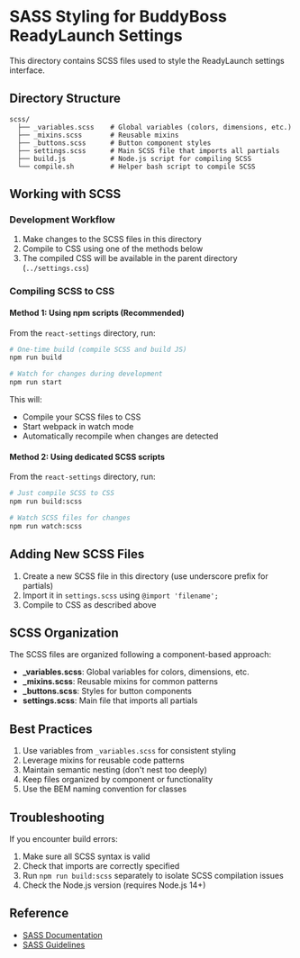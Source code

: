 # SASS Styling for BuddyBoss ReadyLaunch Settings

This directory contains SCSS files used to style the ReadyLaunch settings interface.

## Directory Structure

```
scss/
  ├── _variables.scss    # Global variables (colors, dimensions, etc.)
  ├── _mixins.scss       # Reusable mixins
  ├── _buttons.scss      # Button component styles
  ├── settings.scss      # Main SCSS file that imports all partials
  ├── build.js           # Node.js script for compiling SCSS
  └── compile.sh         # Helper bash script to compile SCSS
```

## Working with SCSS

### Development Workflow

1. Make changes to the SCSS files in this directory
2. Compile to CSS using one of the methods below
3. The compiled CSS will be available in the parent directory (`../settings.css`)

### Compiling SCSS to CSS

#### Method 1: Using npm scripts (Recommended)

From the `react-settings` directory, run:

```bash
# One-time build (compile SCSS and build JS)
npm run build

# Watch for changes during development
npm run start
```

This will:
- Compile your SCSS files to CSS
- Start webpack in watch mode
- Automatically recompile when changes are detected

#### Method 2: Using dedicated SCSS scripts

From the `react-settings` directory, run:

```bash
# Just compile SCSS to CSS
npm run build:scss

# Watch SCSS files for changes
npm run watch:scss
```

## Adding New SCSS Files

1. Create a new SCSS file in this directory (use underscore prefix for partials)
2. Import it in `settings.scss` using `@import 'filename';`
3. Compile to CSS as described above

## SCSS Organization

The SCSS files are organized following a component-based approach:

- **_variables.scss**: Global variables for colors, dimensions, etc.
- **_mixins.scss**: Reusable mixins for common patterns
- **_buttons.scss**: Styles for button components
- **settings.scss**: Main file that imports all partials

## Best Practices

1. Use variables from `_variables.scss` for consistent styling
2. Leverage mixins for reusable code patterns
3. Maintain semantic nesting (don't nest too deeply)
4. Keep files organized by component or functionality
5. Use the BEM naming convention for classes

## Troubleshooting

If you encounter build errors:

1. Make sure all SCSS syntax is valid
2. Check that imports are correctly specified
3. Run `npm run build:scss` separately to isolate SCSS compilation issues
4. Check the Node.js version (requires Node.js 14+)

## Reference

- [SASS Documentation](https://sass-lang.com/documentation)
- [SASS Guidelines](https://sass-guidelin.es/) 